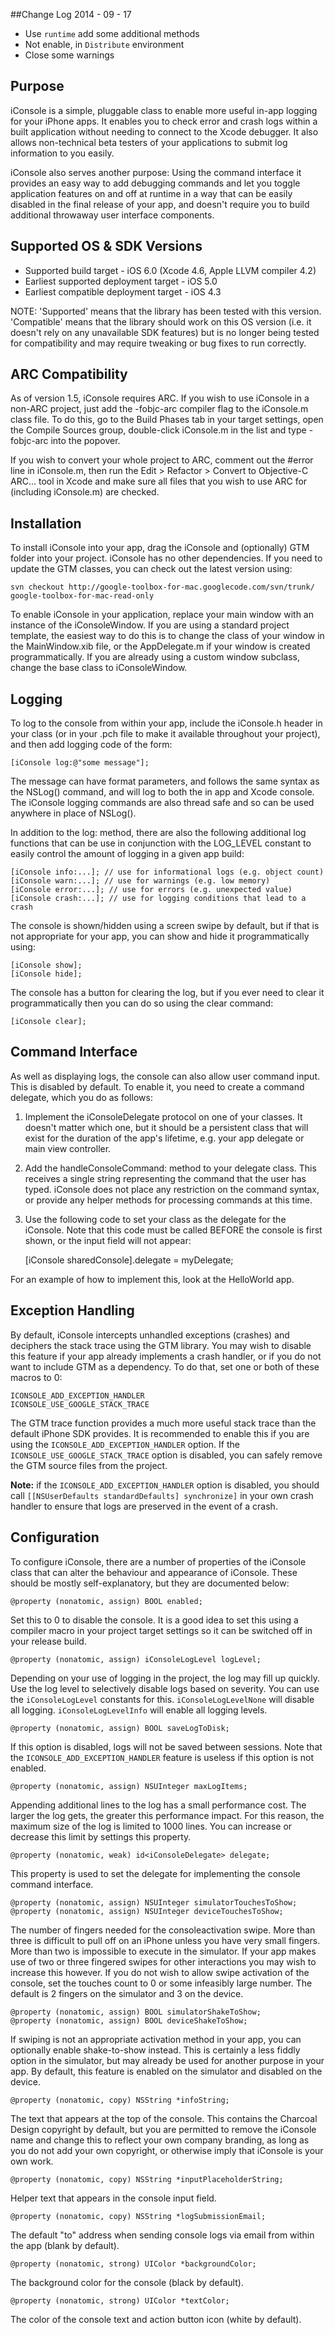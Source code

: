 ##Change Log
2014 - 09 - 17

+ Use `runtime` add some additional methods
+ Not enable, in `Distribute` environment
+ Close some warnings


Purpose
--------------

iConsole is a simple, pluggable class to enable more useful in-app logging for your iPhone apps. It enables you to check error and crash logs within a built application without needing to connect to the Xcode debugger. It also allows non-technical beta testers of your applications to submit log information to you easily.

iConsole also serves another purpose: Using the command interface it provides an easy way to add debugging commands and let you toggle application features on and off at runtime in a way that can be easily disabled in the final release of your app, and doesn't require you to build additional throwaway user interface components.


Supported OS & SDK Versions
-----------------------------

* Supported build target - iOS 6.0 (Xcode 4.6, Apple LLVM compiler 4.2)
* Earliest supported deployment target - iOS 5.0
* Earliest compatible deployment target - iOS 4.3

NOTE: 'Supported' means that the library has been tested with this version. 'Compatible' means that the library should work on this OS version (i.e. it doesn't rely on any unavailable SDK features) but is no longer being tested for compatibility and may require tweaking or bug fixes to run correctly.


ARC Compatibility
------------------

As of version 1.5, iConsole requires ARC. If you wish to use iConsole in a non-ARC project, just add the -fobjc-arc compiler flag to the iConsole.m class file. To do this, go to the Build Phases tab in your target settings, open the Compile Sources group, double-click iConsole.m in the list and type -fobjc-arc into the popover.

If you wish to convert your whole project to ARC, comment out the #error line in iConsole.m, then run the Edit > Refactor > Convert to Objective-C ARC... tool in Xcode and make sure all files that you wish to use ARC for (including iConsole.m) are checked.


Installation
--------------

To install iConsole into your app, drag the iConsole and (optionally) GTM folder into your project. iConsole has no other dependencies. If you need to update the GTM classes, you can check out the latest version using:

    svn checkout http://google-toolbox-for-mac.googlecode.com/svn/trunk/ google-toolbox-for-mac-read-only

To enable iConsole in your application, replace your main window with an instance of the iConsoleWindow. If you are using a standard project template, the easiest way to do this is to change the class of your window in the MainWindow.xib file, or the AppDelegate.m if your window is created programmatically. If you are already using a custom window subclass, change the base class to iConsoleWindow.


Logging
--------------

To log to the console from within your app, include the iConsole.h header in your class (or in your .pch file to make it available throughout your project), and then add logging code of the form:

    [iConsole log:@"some message"];

The message can have format parameters, and follows the same syntax as the NSLog() command, and will log to both the in app and Xcode console. The iConsole logging commands are also thread safe and so can be used anywhere in place of NSLog().

In addition to the log: method, there are also the following additional log functions that can be use in conjunction with the LOG_LEVEL constant to easily control the amount of logging in a given app build:

    [iConsole info:...]; // use for informational logs (e.g. object count)
    [iConsole warn:...]; // use for warnings (e.g. low memory)
    [iConsole error:...]; // use for errors (e.g. unexpected value)
    [iConsole crash:...]; // use for logging conditions that lead to a crash

The console is shown/hidden using a screen swipe by default, but if that is not appropriate for your app, you can show and hide it programmatically using:

    [iConsole show];
    [iConsole hide];

The console has a button for clearing the log, but if you ever need to clear it programmatically then you can do so using the clear command:

    [iConsole clear];


Command Interface
------------------

As well as displaying logs, the console can also allow user command input. This is disabled by default. To enable it, you need to create a command delegate, which you do as follows:

1) Implement the iConsoleDelegate protocol on one of your classes. It doesn't matter which one, but it should be a persistent class that will exist for the duration of the app's lifetime, e.g. your app delegate or main view controller.
    
2) Add the handleConsoleCommand: method to your delegate class. This receives a single string representing the command that the user has typed. iConsole does not place any restriction on the command syntax, or provide any helper methods for processing commands at this time.
    
3) Use the following code to set your class as the delegate for the iConsole. Note that this code must be called BEFORE the console is first shown, or the input field will not appear:

    [iConsole sharedConsole].delegate = myDelegate;

For an example of how to implement this, look at the HelloWorld app.


Exception Handling
------------------

By default, iConsole intercepts unhandled exceptions (crashes) and deciphers the stack trace using the GTM library. You may wish to disable this feature if your app already implements a crash handler, or if you do not want to include GTM as a dependency. To do that, set one or both of these macros to 0:

    ICONSOLE_ADD_EXCEPTION_HANDLER
    ICONSOLE_USE_GOOGLE_STACK_TRACE
    
The GTM trace function provides a much more useful stack trace than the default iPhone SDK provides. It is recommended to enable this if you are using the `ICONSOLE_ADD_EXCEPTION_HANDLER` option. If the `ICONSOLE_USE_GOOGLE_STACK_TRACE` option is disabled, you can safely remove the GTM source files from the project.

**Note:** if the `ICONSOLE_ADD_EXCEPTION_HANDLER` option is disabled, you should call `[[NSUserDefaults standardDefaults] synchronize]` in your own crash handler to ensure that logs are preserved in the event of a crash.
    

Configuration
--------------

To configure iConsole, there are a number of properties of the iConsole class that can alter the behaviour and appearance of iConsole. These should be mostly self-explanatory, but they are documented below:

    @property (nonatomic, assign) BOOL enabled;
    
Set this to 0 to disable the console. It is a good idea to set this using a compiler macro in your project target settings so it can be switched off in your release build.

    @property (nonatomic, assign) iConsoleLogLevel logLevel;
    
Depending on your use of logging in the project, the log may fill up quickly. Use the log level to selectively disable logs based on severity. You can use the `iConsoleLogLevel` constants for this. `iConsoleLogLevelNone` will disable all logging. `iConsoleLogLevelInfo` will enable all logging levels.

    @property (nonatomic, assign) BOOL saveLogToDisk;
    
If this option is disabled, logs will not be saved between sessions. Note that the `ICONSOLE_ADD_EXCEPTION_HANDLER` feature is useless if this option is not enabled.

    @property (nonatomic, assign) NSUInteger maxLogItems;
    
Appending additional lines to the log has a small performance cost. The larger the log gets, the greater this performance impact. For this reason, the maximum size of the log is limited to 1000 lines. You can increase or decrease this limit by settings this property.

    @property (nonatomic, weak) id<iConsoleDelegate> delegate;
    
This property is used to set the delegate for implementing the console command interface.

    @property (nonatomic, assign) NSUInteger simulatorTouchesToShow;
    @property (nonatomic, assign) NSUInteger deviceTouchesToShow;
    
The number of fingers needed for the consoleactivation swipe. More than three is difficult to pull off on an iPhone unless you have very small fingers. More than two is impossible to execute in the simulator. If your app makes use of two or three fingered swipes for other interactions you may wish to increase this however. If you do not wish to allow swipe activation of the console, set the touches count to 0 or some infeasibly large number. The default is 2 fingers on the simulator and 3 on the device.

    @property (nonatomic, assign) BOOL simulatorShakeToShow;
    @property (nonatomic, assign) BOOL deviceShakeToShow;
    
If swiping is not an appropriate activation method in your app, you can optionally enable shake-to-show instead. This is certainly a less fiddly option in the simulator, but may already be used for another purpose in your app. By default, this feature is enabled on the simulator and disabled on the device.

    @property (nonatomic, copy) NSString *infoString;
    
The text that appears at the top of the console. This contains the Charcoal Design copyright by default, but you are permitted to
remove the iConsole name and change this to reflect your own company branding, as long as you do not add your own copyright, or otherwise imply that iConsole is your own work.

    @property (nonatomic, copy) NSString *inputPlaceholderString;
    
Helper text that appears in the console input field.

    @property (nonatomic, copy) NSString *logSubmissionEmail;
    
The default "to" address when sending console logs via email from within the app (blank by default).

    @property (nonatomic, strong) UIColor *backgroundColor;
    
The background color for the console (black by default).
    
    @property (nonatomic, strong) UIColor *textColor;
    
The color of the console text and action button icon (white by default).